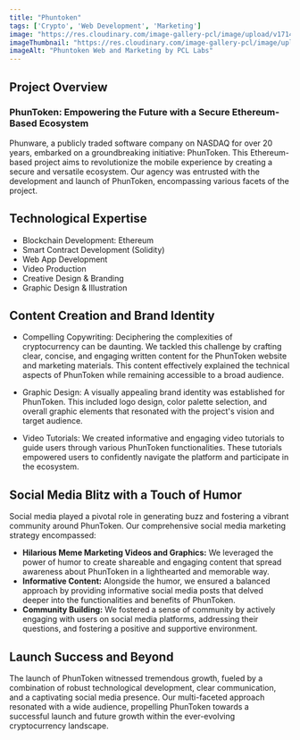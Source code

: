 ```yaml
---
title: "Phuntoken"
tags: ['Crypto', 'Web Development', 'Marketing']
image: "https://res.cloudinary.com/image-gallery-pcl/image/upload/v1714789946/Blawby/PhunToken_Featured_xnrc2t.webp"
imageThumbnail: "https://res.cloudinary.com/image-gallery-pcl/image/upload/v1714791180/Blawby/Phuntoken_ut3wry.webp"
imageAlt: "Phuntoken Web and Marketing by PCL Labs"
---
```


## Project Overview

### PhunToken: Empowering the Future with a Secure Ethereum-Based Ecosystem

Phunware, a publicly traded software company on NASDAQ for over 20 years, embarked on a groundbreaking initiative: PhunToken. This Ethereum-based project aims to revolutionize the mobile experience by creating a secure and versatile ecosystem. Our agency was entrusted with the development and launch of PhunToken, encompassing various facets of the project.

## Technological Expertise

* Blockchain Development: Ethereum 
* Smart Contract Development (Solidity)
* Web App Development
* Video Production
* Creative Design & Branding
* Graphic Design & Illustration

## Content Creation and Brand Identity

* Compelling Copywriting:  Deciphering the complexities of cryptocurrency can be daunting. We tackled this challenge by crafting clear, concise, and engaging written content for the PhunToken website and marketing materials. This content effectively explained the technical aspects of PhunToken while remaining accessible to a broad audience.

* Graphic Design: A visually appealing brand identity was established for PhunToken. This included logo design, color palette selection, and overall graphic elements that resonated with the project's vision and target audience.

* Video Tutorials:  We created informative and engaging video tutorials to guide users through various PhunToken functionalities. These tutorials empowered users to confidently navigate the platform and participate in the ecosystem.

## Social Media Blitz with a Touch of Humor

Social media played a pivotal role in generating buzz and fostering a vibrant community around PhunToken. Our comprehensive social media marketing strategy encompassed:

* **Hilarious Meme Marketing Videos and Graphics:** We leveraged the power of humor to create shareable and engaging content that spread awareness about PhunToken in a lighthearted and memorable way.
* **Informative Content:** Alongside the humor, we ensured a balanced approach by providing informative social media posts that delved deeper into the functionalities and benefits of PhunToken.
* **Community Building:** We fostered a sense of community by actively engaging with users on social media platforms, addressing their questions, and fostering a positive and supportive environment.

## Launch Success and Beyond

The launch of PhunToken witnessed tremendous growth, fueled by a combination of robust technological development, clear communication, and a captivating social media presence. Our multi-faceted approach resonated with a wide audience, propelling PhunToken towards a successful launch and future growth within the ever-evolving cryptocurrency landscape.